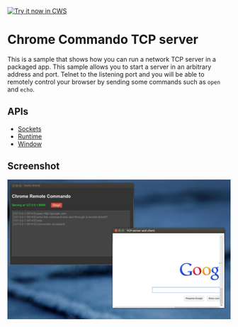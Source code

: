 <a target="_blank" href="https://chrome.google.com/webstore/detail/ahlcocbkjpjkobcdpjcobmibmpbeecpg">![Try it now in CWS](https://raw.github.com/GoogleChrome/chrome-extensions-samples/main/_archive/apps/tryitnowbutton.png "Click here to install this sample from the Chrome Web Store")</a>


# Chrome Commando TCP server

This is a sample that shows how you can run a network TCP server in a packaged app. This sample allows you to start a server in an arbitrary address and port. Telnet to the listening port and you will be able to remotely control your browser by sending some commands such as `open` and `echo`.

## APIs

* [Sockets](https://developer.chrome.com/apps/sockets_tcp)
* [Runtime](https://developer.chrome.com/apps/app_runtime)
* [Window](https://developer.chrome.com/apps/app_window)

## Screenshot
![screenshot](/_archive/apps/samples/tcpserver/assets/screenshot_1280_800.png)

